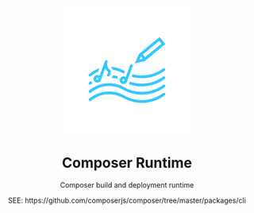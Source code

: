 <p align="center">
    <img alt="composer" src="https://github.com/composerjs/composer/blob/master/logo.png" width="256">
    <h1 align="center">Composer Runtime</h1>
</p>

<p align="center">
    Composer build and deployment runtime
</p>


<p align="center">
    SEE:  https://github.com/composerjs/composer/tree/master/packages/cli
</p>
